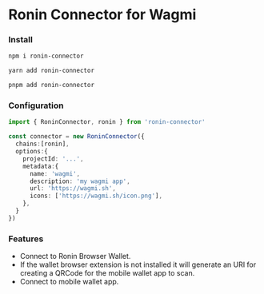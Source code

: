 # Ronin Connector for Wagmi

### Install

```bash
npm i ronin-connector
```
```bash
yarn add ronin-connector
```
```bash
pnpm add ronin-connector
```

### Configuration
```ts
import { RoninConnector, ronin } from 'ronin-connector'

const connector = new RoninConnector({
  chains:[ronin],
  options:{
    projectId: '...',
    metadata:{
      name: 'wagmi',
      description: 'my wagmi app',
      url: 'https://wagmi.sh',
      icons: ['https://wagmi.sh/icon.png'],
    },
  }
})
```

### Features
- Connect to Ronin Browser Wallet.
- If the wallet browser extension is not installed it will generate an URI for creating a QRCode for the mobile wallet app to scan.
- Connect to mobile wallet app.